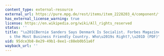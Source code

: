 ```yaml
---
content_type: external-resource
external_url: https://pure.mpg.de/rest/items/item_2228203_4/component/file_2228201/content
has_external_license_warning: true
license: https://en.wikipedia.org/wiki/All_rights_reserved
status: ''
title: "\u201CBernie Sanders Says Denmark Is Socialist. Forbes Magazine Says It\u2019\
  s the Most Business Friendly Country. Who\u2019s Right?,\u201D (PDF)"
uid: 95dce3b8-8e29-49b1-8ee1-c88eb0b51a6f
wayback_url: ''
---
```

